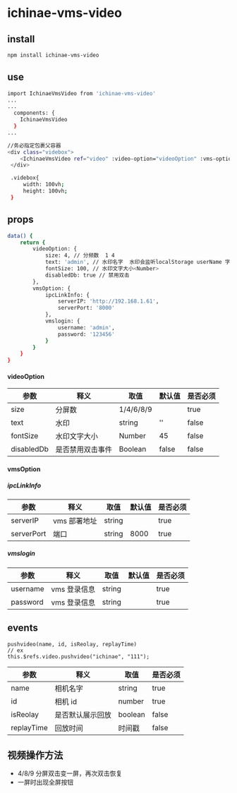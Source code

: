 <!--
 * @Author: wangzhichiao<https://github.com/wzc570738205>
 * @Date: 2020-12-15 17:39:51
 * @LastEditors: wangzhichiao<https://github.com/wzc570738205>
 * @LastEditTime: 2020-12-15 18:38:30
-->
# ichinae-vms-video

## install

```bash
npm install ichinae-vms-video
```

## use

```bash
import IchinaeVmsVideo from 'ichinae-vms-video'
...
...
  components: {
    IchinaeVmsVideo
  }
...

//务必指定包裹父容器
<div class="videbox">
    <IchinaeVmsVideo ref="video" :video-option="videoOption" :vms-option="vmsOption" />
 </div>

 .videbox{
     width: 100vh;
     height: 100vh;
 }
```

## props

```bash
data() {
    return {
        videoOption: {
            size: 4, // 分频数  1 4
            text: 'admin', // 水印名字  水印会监听localStorage userName 字段进行改变
            fontSize: 100, // 水印文字大小<Number>
            disabledDb: true // 禁用双击
        },
        vmsOption: {
            ipcLinkInfo: {
                serverIP: 'http://192.168.1.61',
                serverPort: '8000'
            },
            vmslogin: {
                username: 'admin',
                password: '123456'
            }
        }
    }
}
```

#### videoOption

| 参数       | 释义             | 取值    | 默认值 | 是否必须 |
| ---------- | ---------------- | ------- | ------ | -------- |
| size       | 分屏数           | 1/4/6/8/9    |       | true    |
| text       | 水印             | string  | ''     | false    |
| fontSize   | 水印文字大小     | Number  | 45     | false    |
| disabledDb | 是否禁用双击事件 | Boolean | false  | false    |

#### vmsOption

##### ipcLinkInfo

| 参数       | 释义         | 取值   | 默认值 | 是否必须 |
| ---------- | ------------ | ------ | ------ | -------- |
| serverIP   | vms 部署地址 | string |        | true     |
| serverPort | 端口         | string | 8000   | true     |

##### vmslogin

| 参数     | 释义         | 取值   | 默认值 |是否必须 |
| -------- | ------------ | ------ | ------ |------ |
| username | vms 登录信息 | string |        | true |true     |
| password | vms 登录信息 | string |        | true |true     |

## events

```
pushvideo(name, id, isReolay, replayTime)
// ex
this.$refs.video.pushvideo("ichinae", "111");
```

| 参数       | 释义             | 取值    | 是否必须 |
| ---------- | ---------------- | ------- | -------- |
| name       | 相机名字         | string  | true     |
| id         | 相机 id          | number  | true     |
| isReolay   | 是否默认展示回放 | boolean | false    |
| replayTime | 回放时间         | 时间戳  | false    |

## 视频操作方法
- 4/8/9 分屏双击变一屏，再次双击恢复
- 一屏时出现全屏按钮